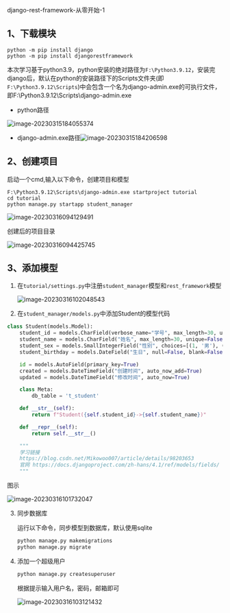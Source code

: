 django-rest-framework-从零开始-1

## 1、下载模块

```shell
python -m pip install django 
python -m pip install djangorestframework 
```

本次学习基于python3.9，python安装的绝对路径为`F:\Python3.9.12`，安装完django后，默认在python的安装路径下的Scripts文件夹(即`F:\Python3.9.12\Scripts`)中会包含一个名为django-admin.exe的可执行文件，即F:\Python3.9.12\Scripts\django-admin.exe

- python路径

![image-20230315184055374](C:\Users\dell\AppData\Roaming\Typora\typora-user-images\image-20230315184055374.png)

- django-admin.exe路径![image-20230315184206598](C:\Users\dell\AppData\Roaming\Typora\typora-user-images\image-20230315184206598.png)

## 2、创建项目

启动一个cmd,输入以下命令，创建项目和模型

```shell
‪F:\Python3.9.12\Scripts\django-admin.exe startproject tutorial
cd tutorial
python manage.py startapp student_manager
```

![image-20230316094129491](C:\Users\dell\AppData\Roaming\Typora\typora-user-images\image-20230316094129491.png)

创建后的项目目录

![image-20230316094425745](C:\Users\dell\AppData\Roaming\Typora\typora-user-images\image-20230316094425745.png)

## 3、添加模型

1. 在`tutorial/settings.py`中注册`student_manager`模型和`rest_framework`模型

   ![image-20230316102048543](C:\Users\dell\AppData\Roaming\Typora\typora-user-images\image-20230316102048543.png)

2. 在`student_manager/models.py`中添加Student的模型代码

```python
class Student(models.Model):
    student_id = models.CharField(verbose_name="学号", max_length=30, unique=True, null=False, blank=False, db_index=True, help_text="学号最大长度为30")
    student_name = models.CharField("姓名", max_length=30, unique=False, null=False, blank=False, db_index=True, help_text="学号最大长度为30")
    student_sex = models.SmallIntegerField("性别", choices=[(1, '男'), (0, '女')], null=False, blank=False, help_text="1->男,0->女")
    student_birthday = models.DateField("生日", null=False, blank=False, help_text="学生生日")

    id = models.AutoField(primary_key=True)
    created = models.DateTimeField("创建时间", auto_now_add=True)
    updated = models.DateTimeField("修改时间", auto_now=True)

    class Meta:
        db_table = 't_student'

    def __str__(self):
        return f"Student({self.student_id}->{self.student_name})"

    def __repr__(self):
        return self.__str__()

    """
    学习链接
    https://blog.csdn.net/Mikowoo007/article/details/98203653
    官网 https://docs.djangoproject.com/zh-hans/4.1/ref/models/fields/
    """
```

图示

![image-20230316101732047](C:\Users\dell\AppData\Roaming\Typora\typora-user-images\image-20230316101732047.png)

3. 同步数据库

   运行以下命令，同步模型到数据库，默认使用sqlite

   ```python
   python manage.py makemigrations 
   python manage.py migrate
   ```

4. 添加一个超级用户

   ```python
   python manage.py createsuperuser
   ```

   根据提示输入用户名，密码，邮箱即可

   ![image-20230316103121432](C:\Users\dell\AppData\Roaming\Typora\typora-user-images\image-20230316103121432.png)

